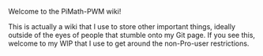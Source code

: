 Welcome to the PiMath-PWM wiki!

This is actually a wiki that I use to store other important things, ideally outside of the eyes of people that stumble onto my Git page.  If you see this, welcome to my WIP that I use to get around the non-Pro-user restrictions.